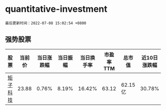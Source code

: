 # quantitative-investment

`最后更新时间：2022-07-08 15:02:54 +0800`

## 强势股票

|股票|当前价|当日涨跌幅|当日振幅|当日换手率|市盈率TTM|总市值|近10日涨跌幅|
|----|----|----|----|----|----|----|----|
|[矩子科技](https://xueqiu.com/S/SZ300802)|23.88|0.76%|8.19%|16.42%|63.12|62.15亿|30.78%|
